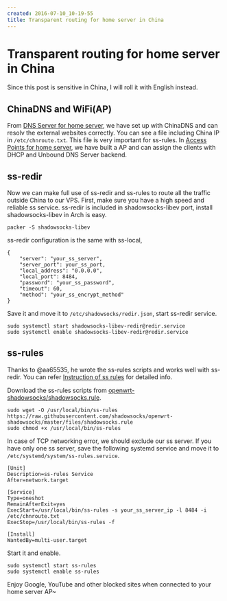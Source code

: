 ```yaml
---
created: 2016-07-10_10-19-55
title: Transparent routing for home server in China
---
```


# Transparent routing for home server in China

Since this post is sensitive in China, I will roll it with English instead. 

## ChinaDNS and WiFi(AP)

From [DNS Server for home server](../../2014/11/cubieboard2-dns-server.html), we have set up with ChinaDNS and can resolv the external websites correctly. You can see a file including China IP in `/etc/chnroute.txt`. This file is very important for ss-rules. In [Access Points for home server](../../2016/07/Access-Points-for-home-server.html), we have built a AP and can assign the clients with DHCP and Unbound DNS Server backend.

## ss-redir

Now we can make full use of ss-redir and ss-rules to route all the traffic outside China to our VPS. First, make sure you have a high speed and reliable ss service. ss-redir is included in shadowsocks-libev port, install shadowsocks-libev in Arch is easy.
```
packer -S shadowsocks-libev
```

ss-redir configuration is the same with ss-local,
```
{
    "server": "your_ss_server",
    "server_port": your_ss_port,
    "local_address": "0.0.0.0",
    "local_port": 8484,
    "password": "your_ss_password",
    "timeout": 60,
    "method": "your_ss_encrypt_method"
}
```

Save it and move it to `/etc/shadowsocks/redir.json`, start ss-redir service.
```
sudo systemctl start shadowsocks-libev-redir@redir.service
sudo systemctl enable shadowsocks-libev-redir@redir.service
```

## ss-rules

Thanks to @aa65535, he wrote the ss-rules scripts and works well with ss-redir. You can refer [Instruction of ss rules](https://github.com/shadowsocks/openwrt-shadowsocks/wiki/Instruction-of-ss-rules) for detailed info.

Download the ss-rules scripts from [openwrt-shadowsocks/shadowsocks.rule](https://github.com/shadowsocks/openwrt-shadowsocks/blob/master/files/shadowsocks.rule).
```
sudo wget -O /usr/local/bin/ss-rules https://raw.githubusercontent.com/shadowsocks/openwrt-shadowsocks/master/files/shadowsocks.rule
sudo chmod +x /usr/local/bin/ss-rules
```

In case of TCP networking error, we should exclude our ss server. If you have only one ss server, save the following systemd service and move it to `/etc/systemd/system/ss-rules.service`.

```
[Unit]
Description=ss-rules Service
After=network.target

[Service]
Type=oneshot
RemainAfterExit=yes
ExecStart=/usr/local/bin/ss-rules -s your_ss_server_ip -l 8484 -i /etc/chnroute.txt
ExecStop=/usr/local/bin/ss-rules -f

[Install]
WantedBy=multi-user.target
```

Start it and enable.
```
sudo systemctl start ss-rules
sudo systemctl enable ss-rules
```

Enjoy Google, YouTube and other blocked sites when connected to your home server AP~
